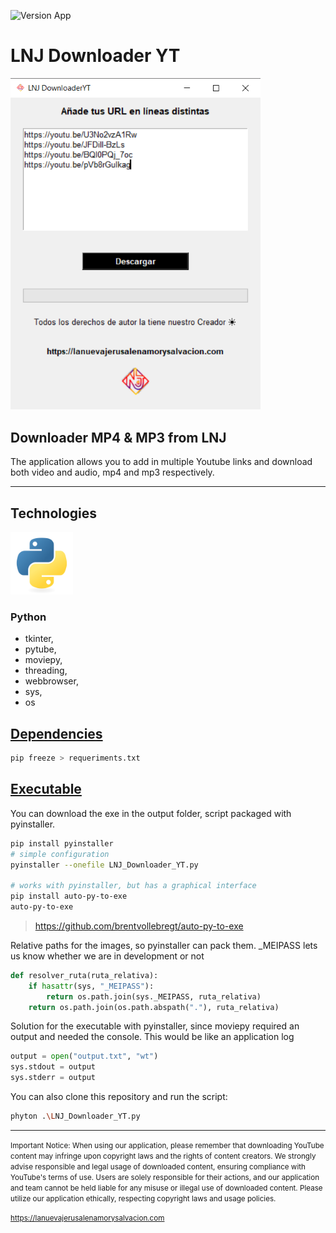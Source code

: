 ![Version App](https://img.shields.io/pypi/v/1?color=blue&label=LNJ%20Downloader%20YT&style=for-the-badge)

<h1 >LNJ Downloader YT</h1>
<div >
    <img  src='./images/app.png' width=400 >
</div>
<div  >
    <h2>Downloader MP4 & MP3 from LNJ</h2>
    <p>The application allows you to add in multiple Youtube links and download both video and audio, mp4 and mp3 respectively.</p>
    
</div>

---

## Technologies

<img src="./images/Python.png" alt="Python logo" width=100>

### **Python** 

- tkinter,
- pytube, 
- moviepy, 
- threading,
- webbrowser,
- sys,
- os

## [Dependencies](./requeriments.txt)

```bash
pip freeze > requeriments.txt
```
## [Executable](./output/LNJ_Downloader_YT.exe)

You can download the exe in the output folder, script packaged with pyinstaller.

```bash
pip install pyinstaller
# simple configuration
pyinstaller --onefile LNJ_Downloader_YT.py

# works with pyinstaller, but has a graphical interface
pip install auto-py-to-exe
auto-py-to-exe
```
> https://github.com/brentvollebregt/auto-py-to-exe

Relative paths for the images, so pyinstaller can pack them.
_MEIPASS lets us know whether we are in development or not

```python
def resolver_ruta(ruta_relativa):
    if hasattr(sys, "_MEIPASS"):
        return os.path.join(sys._MEIPASS, ruta_relativa)
    return os.path.join(os.path.abspath("."), ruta_relativa)
```
Solution for the executable with pyinstaller,
since moviepy required an output and needed the console.
This would be like an application log

```python
output = open("output.txt", "wt")
sys.stdout = output
sys.stderr = output
```

You can also clone this repository and run the script:

```bash
phyton .\LNJ_Downloader_YT.py
```

---

<small>
    Important Notice: When using our application, please remember that downloading YouTube content may infringe upon copyright laws and the rights of content creators. We strongly advise responsible and legal usage of downloaded content, ensuring compliance with YouTube's terms of use. Users are solely responsible for their actions, and our application and team cannot be held liable for any misuse or illegal use of downloaded content. Please utilize our application ethically, respecting copyright laws and usage policies.
</small>

<small><a href="https://lanuevajerusalenamorysalvacion.com">https://lanuevajerusalenamorysalvacion.com</a></small>